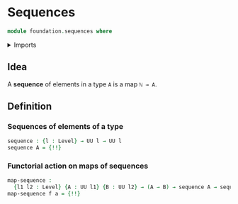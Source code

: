 # Sequences

```agda
module foundation.sequences where
```

<details><summary>Imports</summary>

```agda
open import foundation.dependent-sequences
open import foundation.universe-levels

open import foundation-core.function-types
```

</details>

## Idea

A **sequence** of elements in a type `A` is a map `ℕ → A`.

## Definition

### Sequences of elements of a type

```agda
sequence : {l : Level} → UU l → UU l
sequence A = {!!}
```

### Functorial action on maps of sequences

```agda
map-sequence :
  {l1 l2 : Level} {A : UU l1} {B : UU l2} → (A → B) → sequence A → sequence B
map-sequence f a = {!!}
```
